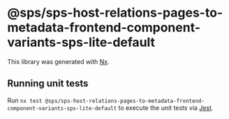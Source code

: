# @sps/sps-host-relations-pages-to-metadata-frontend-component-variants-sps-lite-default

This library was generated with [Nx](https://nx.dev).

## Running unit tests

Run `nx test @sps/sps-host-relations-pages-to-metadata-frontend-component-variants-sps-lite-default` to execute the unit tests via [Jest](https://jestjs.io).
